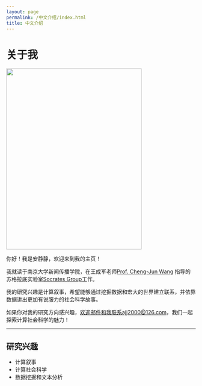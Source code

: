 ```yaml
---
layout: page
permalink: /中文介绍/index.html
title: 中文介绍
---
```


# 关于我

<img src="https://jingjing-an.github.io/anjingjing.jpg" class="floatpic" width="360" height="480">



你好！我是安静静，欢迎来到我的主页！

我就读于南京大学新闻传播学院，在王成军老师[Prof. Cheng-Jun Wang](https://github.com/chengjun) 指导的苏格拉底实验室[Socrates Group](https://github.com/SocratesClub)工作。

我的研究兴趣是计算叙事，希望能够通过挖掘数据和宏大的世界建立联系，并依靠数据讲出更加有说服力的社会科学故事。

如果你对我的研究方向感兴趣，欢迎邮件和我联系ajj2000@126.com，我们一起探索计算社会科学的魅力！



---

## 研究兴趣

- 计算叙事
- 计算社会科学
- 数据挖掘和文本分析



